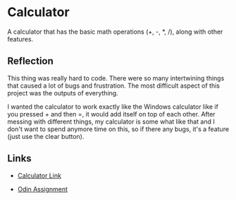 # Calculator
A calculator that has the basic math operations (+, -, *, /), along with other features.

## Reflection
This thing was really hard to code. There were so many intertwining things that caused a lot of bugs and frustration. The most difficult aspect of this project was the outputs of everything. 

I wanted the calculator to work exactly like the Windows calculator like if you pressed + and then =, it would add itself on top of each other. After messing with different things, my calculator is some what like that and I don't want to spend anymore time on this, so if there any bugs, it's a feature (just use the clear button).


## Links
- [Calculator Link](https://someonefumb.github.io/calculator/)

- [Odin Assignment](https://www.theodinproject.com/lessons/foundations-calculator)